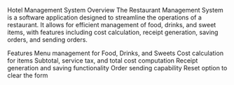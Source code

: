 Hotel Management System
Overview
The Restaurant Management System is a software application designed to streamline the operations of a restaurant. It allows for efficient management of food, drinks, and sweet items, with features including cost calculation, receipt generation, saving orders, and sending orders.

Features
Menu management for Food, Drinks, and Sweets
Cost calculation for items
Subtotal, service tax, and total cost computation
Receipt generation and saving functionality
Order sending capability
Reset option to clear the form
